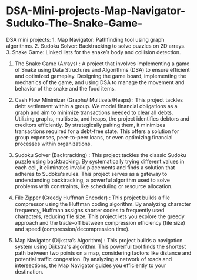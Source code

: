 # DSA-Mini-projects-Map-Navigator-Suduko-The-Snake-Game-
DSA mini projects:  1. Map Navigator: Pathfinding tool using graph algorithms. 2. Sudoku Solver: Backtracking to solve puzzles on 2D arrays. 3. Snake Game: Linked lists for the snake’s body and collision detection.

1. The Snake Game (Arrays) : 
   A project that involves implementing a game of Snake using Data Structures and Algorithms (DSA)
   to ensure efficient and optimized gameplay. Designing the game board, implementing the mechanics 
   of the game, and using DSA to manage the movement and behavior of the snake and the food items.

2. Cash Flow Minimizer (Graphs/ Multisets/Heaps) : 
   This project tackles debt settlement within a group. We model financial obligations as a graph and aim to minimize transactions needed to clear all debts.
   Utilizing graphs, multisets, and heaps, the project identifies debtors and creditors efficiently. By strategically pairing them, it minimizes transactions required for a debt-free state. This offers a solution for group expenses, peer-to-peer loans, or even optimizing financial processes within organizations.

3. Sudoku Solver (Backtracking) :
   This project tackles the classic Sudoku puzzle using backtracking. By systematically trying different values in each cell, it eliminates invalid placements and finds a solution that adheres to Sudoku's rules. This project serves as a gateway to understanding backtracking, a powerful algorithm used to solve problems with constraints, like scheduling or resource allocation.

5. File Zipper (Greedy Huffman Encoder) : 
   This project builds a file compressor using the Huffman coding algorithm. By analyzing character frequency, Huffman assigns shorter codes to frequently used characters, reducing file size. This project lets you explore the greedy approach and the trade-off between compression efficiency (file size) and speed (compression/decompression time).

6. Map Navigator (Dijkstra’s Algorithm) : 
   This project builds a navigation system using Dijkstra's algorithm. This powerful tool finds the shortest path between two points on a map, considering factors like distance and potential traffic congestion. By analyzing a network of roads and intersections, the Map Navigator guides you efficiently to your destination.
